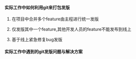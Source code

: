#### 实际工作中如何利用git来打包发版

1. 在项目中合并多个feature由主程进行统一发版


2. 仅发版其中一个feature,其他开发人员的feature不能发布到线上


3. 基于线上紧急修复bug发版


#### 实际工作中遇到的git发版问题与解决方案



